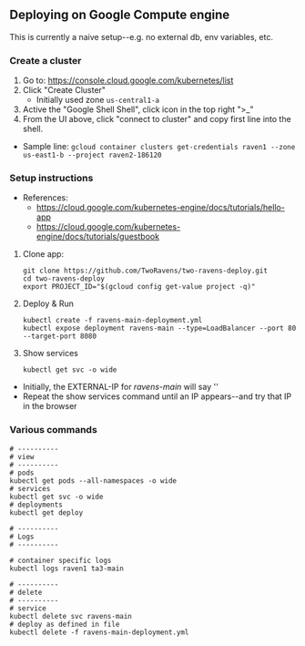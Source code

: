 ## Deploying on Google Compute engine

This is currently a naive setup--e.g. no external db, env variables, etc.


### Create a cluster

1. Go to: https://console.cloud.google.com/kubernetes/list
2. Click "Create Cluster"
   - Initially used zone `us-central1-a`
3. Active the "Google Shell Shell", click icon in the top right ">_"
4. From the UI above, click "connect to cluster" and copy first line into the shell.
  - Sample line: `gcloud container clusters get-credentials raven1 --zone us-east1-b --project raven2-186120`

### Setup instructions

- References:
    - https://cloud.google.com/kubernetes-engine/docs/tutorials/hello-app
    - https://cloud.google.com/kubernetes-engine/docs/tutorials/guestbook

1. Clone app:
    ```
    git clone https://github.com/TwoRavens/two-ravens-deploy.git
    cd two-ravens-deploy
    export PROJECT_ID="$(gcloud config get-value project -q)"
    ```
2. Deploy & Run
    ```
    kubectl create -f ravens-main-deployment.yml
    kubectl expose deployment ravens-main --type=LoadBalancer --port 80 --target-port 8080
    ```
3. Show services
    ```
    kubectl get svc -o wide
    ```
  - Initially, the EXTERNAL-IP for *ravens-main* will say '<pending>'
  - Repeat the show services command until an IP appears--and try that IP in the browser

### Various commands

```
# ----------
# view
# ----------
# pods
kubectl get pods --all-namespaces -o wide
# services
kubectl get svc -o wide
# deployments
kubectl get deploy

# ----------
# Logs
# ----------

# container specific logs
kubectl logs raven1 ta3-main

# ----------
# delete
# ----------
# service
kubectl delete svc ravens-main
# deploy as defined in file
kubectl delete -f ravens-main-deployment.yml

```
